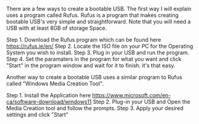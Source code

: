 There are a few ways to create a bootable USB. The first way I will explain uses a program called Rufus. Rufus is a program that makes creating bootable USB's very simple and straightforward.
Note that you will need a USB with at least 8GB of storage Space.

Step 1. Download the Rufus program which can be found here https://rufus.ie/en/
Step 2. Locate the ISO file on your PC for the Operating System you wish to install.
Step 3. Plug in your USB and run the program.
Step 4. Set the paramaters in the program for what you want and click "Start" in the program window and wait for it to finish. it's that easy.

Another way to create a bootable USB uses a similar program to Rufus called "Windows Media Creation Tool". 

Step 1. Install the Application here https://www.microsoft.com/en-ca/software-download/windows11
Step 2. Plug-in your USB and Open the Media Creation tool and follow the prompts.
Step 3. Apply your desired settings and click "Start"

